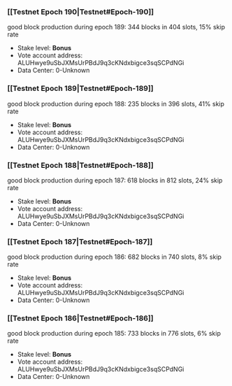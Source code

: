 ### [[Testnet Epoch 190|Testnet#Epoch-190]]
good block production during epoch 189: 344 blocks in 404 slots, 15% skip rate
* Stake level: **Bonus** 
* Vote account address: ALUHwye9uSbJXMsUrPBdJ9q3cKNdxbigce3sqSCPdNGi
* Data Center: 0-Unknown
### [[Testnet Epoch 189|Testnet#Epoch-189]]
good block production during epoch 188: 235 blocks in 396 slots, 41% skip rate
* Stake level: **Bonus** 
* Vote account address: ALUHwye9uSbJXMsUrPBdJ9q3cKNdxbigce3sqSCPdNGi
* Data Center: 0-Unknown
### [[Testnet Epoch 188|Testnet#Epoch-188]]
good block production during epoch 187: 618 blocks in 812 slots, 24% skip rate
* Stake level: **Bonus** 
* Vote account address: ALUHwye9uSbJXMsUrPBdJ9q3cKNdxbigce3sqSCPdNGi
* Data Center: 0-Unknown
### [[Testnet Epoch 187|Testnet#Epoch-187]]
good block production during epoch 186: 682 blocks in 740 slots, 8% skip rate
* Stake level: **Bonus** 
* Vote account address: ALUHwye9uSbJXMsUrPBdJ9q3cKNdxbigce3sqSCPdNGi
* Data Center: 0-Unknown
### [[Testnet Epoch 186|Testnet#Epoch-186]]
good block production during epoch 185: 733 blocks in 776 slots, 6% skip rate
* Stake level: **Bonus** 
* Vote account address: ALUHwye9uSbJXMsUrPBdJ9q3cKNdxbigce3sqSCPdNGi
* Data Center: 0-Unknown